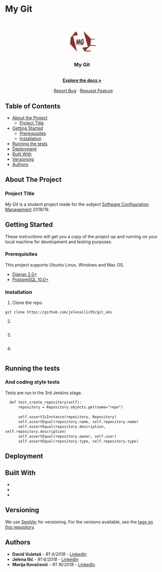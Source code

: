 
# My Git



<!-- PROJECT LOGO -->
<br />
<p align="center">
  <a href="https://github.com/jelenailic95/git_uks">
    <img src="https://github.com/jelenailic95/git_uks/blob/master/my_git/static/my_git/images/logo.png" alt="Logo" width="100" height="80">
  </a>

  <h3 align="center">My Git</h3>

  <p align="center">
    <br />
    <a href="https://github.com/jelenailic95/git_uks"><strong>Explore the docs »</strong></a>
    <br />
    <br />
    ·
    <a href="https://github.com/jelenailic95/git_uks/issues">Report Bug</a>
    ·
    <a href="https://github.com/jelenailic95/git_uks/issues">Request Feature</a>
  </p>
</p>




<!-- TABLE OF CONTENTS -->
## Table of Contents

* [About the Project](#about-the-project)
  * [Project Title](#project-title)
* [Getting Started](#getting-started)
  * [Prerequisites](#prerequisites)
  * [Installation](#installation)
* [Running the tests](#running-the-tests)
* [Deployment](#deployment)
* [Built With](#build-with)
* [Versioning](#versioning)
* [Authors](#authors)


## About The Project

### Project Title

*My Git* is a student project made for the subject [Software Configuration Management](http://www.ftn.uns.ac.rs/2079040983/software-configuration-management) 2018/19.

## Getting Started

These instructions will get you a copy of the project up and running on your local machine for development and testing purposes. 

### Prerequisites

This project supports Ubuntu Linux, Windows and Mac OS.

- [Django 2.0+](https://www.djangoproject.com/)
- [PostgreSQL 10.0+](http://www.postgresql.org/)


### Installation

1. Clone the repo
```
git clone https://github.com/jelenailic95/git_uks
```
2.
```

```
3.
```

```
4.
```

```

## Running the tests



### And coding style tests

Tests are run in the 3rd Jenkins stage.

```
  def test_create_repository(self):
      repository = Repository.objects.get(name="repo")
      
      self.assertIsInstance(repository, Repository)
      self.assertEqual(repository.name, self.repository.name)
      self.assertEqual(repository.description, self.repository.description)
      self.assertEqual(repository.owner, self.user)
      self.assertEqual(repository.type, self.repository.type)
```

## Deployment



## Built With

* 
* 
* 

## Versioning

We use [SemVer](http://semver.org/) for versioning. For the versions available, see the [tags on this repository](https://github.com/jelenailic95/git_uks/tags). 

## Authors

* **David Vuletaš**     - *R1  4/2018*  - [LinkedIn](https://www.linkedin.com/in/david-vuletas-15261410b)
* **Jelena Ilić**       - *R1  6/2018*  - [LinkedIn](https://www.linkedin.com/in/david-vuletas-15261410b)
* **Marija Kovačević**  - *R1 16/2018*  - [LinkedIn](https://www.linkedin.com/in/marija-kovacevic/)

